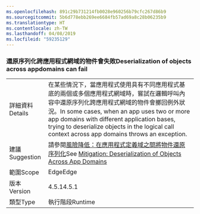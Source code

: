 ```yaml
---
ms.openlocfilehash: 891c29b731214fb0028e960256b79cfc267d86b9
ms.sourcegitcommit: 5b6d778ebb269ee6684fb57ad69a8c28b06235b9
ms.translationtype: HT
ms.contentlocale: zh-TW
ms.lasthandoff: 04/08/2019
ms.locfileid: "59235129"
---
```

### <a name="deserialization-of-objects-across-appdomains-can-fail"></a><span data-ttu-id="ecf02-101">還原序列化跨應用程式網域的物件會失敗</span><span class="sxs-lookup"><span data-stu-id="ecf02-101">Deserialization of objects across appdomains can fail</span></span>

|   |   |
|---|---|
|<span data-ttu-id="ecf02-102">詳細資料</span><span class="sxs-lookup"><span data-stu-id="ecf02-102">Details</span></span>|<span data-ttu-id="ecf02-103">在某些情況下，當應用程式使用具有不同應用程式基底的兩個或多個應用程式網域時，嘗試在邏輯呼叫內容中還原序列化跨應用程式網域的物件會擲回例外狀況。</span><span class="sxs-lookup"><span data-stu-id="ecf02-103">In some cases, when an app uses two or more app domains with different application bases, trying to deserialize objects in the logical call context across app domains throws an exception.</span></span>|
|<span data-ttu-id="ecf02-104">建議</span><span class="sxs-lookup"><span data-stu-id="ecf02-104">Suggestion</span></span>|<span data-ttu-id="ecf02-105">請參閱[風險降低：在應用程式定義域之間將物件還原序列化](~/docs/framework/migration-guide/mitigation-deserialization-of-objects-across-app-domains.md)</span><span class="sxs-lookup"><span data-stu-id="ecf02-105">See [Mitigation: Deserialization of Objects Across App Domains](~/docs/framework/migration-guide/mitigation-deserialization-of-objects-across-app-domains.md)</span></span>|
|<span data-ttu-id="ecf02-106">範圍</span><span class="sxs-lookup"><span data-stu-id="ecf02-106">Scope</span></span>|<span data-ttu-id="ecf02-107">Edge</span><span class="sxs-lookup"><span data-stu-id="ecf02-107">Edge</span></span>|
|<span data-ttu-id="ecf02-108">版本</span><span class="sxs-lookup"><span data-stu-id="ecf02-108">Version</span></span>|<span data-ttu-id="ecf02-109">4.5.1</span><span class="sxs-lookup"><span data-stu-id="ecf02-109">4.5.1</span></span>|
|<span data-ttu-id="ecf02-110">類型</span><span class="sxs-lookup"><span data-stu-id="ecf02-110">Type</span></span>|<span data-ttu-id="ecf02-111">執行階段</span><span class="sxs-lookup"><span data-stu-id="ecf02-111">Runtime</span></span>|
